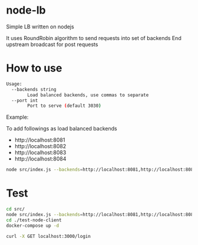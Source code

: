 # node-lb

Simple LB written on nodejs

It uses RoundRobin algorithm to send requests into set of backends
End upstream broadcast for post requests



# How to use
```bash
Usage:
  --backends string
        Load balanced backends, use commas to separate
  --port int
        Port to serve (default 3030)
```

Example:

To add followings as load balanced backends
- http://localhost:8081
- http://localhost:8082
- http://localhost:8083
- http://localhost:8084
```bash
node src/index.js --backends=http://localhost:8081,http://localhost:8082,http://localhost:8083,http://localhost:8084 --port=3000
```
# Test
```bash
cd src/
node src/index.js --backends=http://localhost:8081,http://localhost:8082,http://localhost:8083,http://localhost:8084 --port=3000
cd ./test-node-client
docker-compose up -d

curl -X GET localhost:3000/login
```
